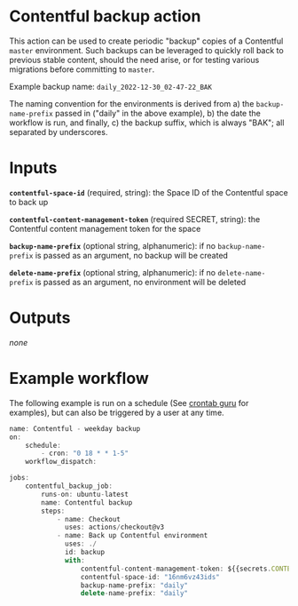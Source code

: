 # Contentful backup action

This action can be used to create periodic "backup" copies of a Contentful `master` environment. Such backups can be leveraged to quickly roll back to previous stable content, should the need arise, or for testing various migrations before committing to `master`. 

Example backup name: `daily_2022-12-30_02-47-22_BAK`

The naming convention for the environments is derived from a) the `backup-name-prefix` passed in ("daily" in the above example), b) the date the workflow is run, and finally, c) the backup suffix, which is always "BAK"; all separated by underscores.
# Inputs

**`contentful-space-id`** (required, string): the Space ID of the Contentful space to back up

**`contentful-content-management-token`** (required SECRET, string): the Contentful content management token for the space

**`backup-name-prefix`** (optional string, alphanumeric): if no `backup-name-prefix` is passed as an argument, no backup will be created

**`delete-name-prefix`** (optional string, alphanumeric): if no `delete-name-prefix` is passed as an argument, no environment will be deleted

# Outputs

_none_

# Example workflow

The following example is run on a schedule (See [crontab guru](https://crontab.guru/#0_18_*_*_1-5) for examples), but can also be triggered by a user at any time.


```js
name: Contentful - weekday backup
on:
    schedule:
        - cron: "0 18 * * 1-5"
    workflow_dispatch:

jobs:
    contentful_backup_job:
        runs-on: ubuntu-latest
        name: Contentful backup
        steps:
            - name: Checkout
              uses: actions/checkout@v3
            - name: Back up Contentful environment
              uses: ./
              id: backup
              with:
                  contentful-content-management-token: ${{secrets.CONTENTFUL_CONTENT_MANAGEMENT_TOKEN}}
                  contentful-space-id: "16nm6vz43ids"
                  backup-name-prefix: "daily"
                  delete-name-prefix: "daily"
```